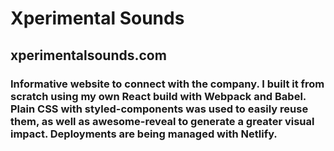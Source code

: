 # Xperimental Sounds

## xperimentalsounds.com

### Informative website to connect with the company. I built it from scratch using my own React build with Webpack and Babel. Plain CSS with styled-components was used to easily reuse them, as well as awesome-reveal to generate a greater visual impact. Deployments are being managed with Netlify.